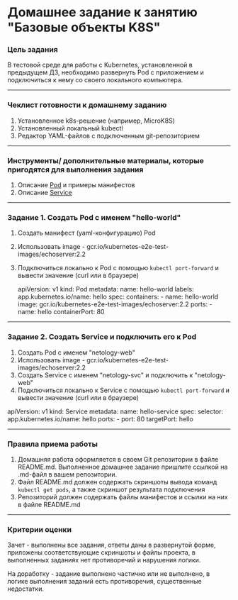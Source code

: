 # Домашнее задание к занятию "Базовые объекты K8S"

### Цель задания

В тестовой среде для работы с Kubernetes, установленной в предыдущем ДЗ, необходимо развернуть Pod с приложением и подключиться к нему со своего локального компьютера. 

------

### Чеклист готовности к домашнему заданию

1. Установленное k8s-решение (например, MicroK8S)
2. Установленный локальный kubectl
3. Редактор YAML-файлов с подключенным git-репозиторием

------

### Инструменты/ дополнительные материалы, которые пригодятся для выполнения задания

1. Описание [Pod](https://kubernetes.io/docs/concepts/workloads/pods/) и примеры манифестов
2. Описание [Service](https://kubernetes.io/docs/concepts/services-networking/service/)

------

### Задание 1. Создать Pod с именем "hello-world"

1. Создать манифест (yaml-конфигурацию) Pod
2. Использовать image - gcr.io/kubernetes-e2e-test-images/echoserver:2.2
3. Подключиться локально к Pod с помощью `kubectl port-forward` и вывести значение (curl или в браузере)

    apiVersion: v1
    kind: Pod
    metadata:
      name: hello-world
      labels:
        app.kubernetes.io/name: hello
    spec:
      containers:
        - name: hello-world
          image: gcr.io/kubernetes-e2e-test-images/echoserver:2.2
          ports:
          - name: hello
            containerPort: 80

------

### Задание 2. Создать Service и подключить его к Pod

1. Создать Pod с именем "netology-web"
2. Использовать image - gcr.io/kubernetes-e2e-test-images/echoserver:2.2
3. Создать Service с именем "netology-svc" и подключить к "netology-web"
4. Подключиться локально к Service с помощью `kubectl port-forward` и вывести значение (curl или в браузере)

apiVersion: v1
kind: Service
metadata:
  name: hello-service
spec:
  selector:
    app.kubernetes.io/name: hello
  ports:
    - port: 80
      targetPort: hello

------

### Правила приема работы

1. Домашняя работа оформляется в своем  Git репозитории в файле README.md. Выполненное домашнее задание пришлите ссылкой на .md-файл в вашем репозитории.
2. Файл README.md должен содержать скриншоты вывода команд `kubectl get pods`, а также скриншот результата подключения
3. Репозиторий должен содержать файлы манифестов и ссылки на них в файле README.md

------

### Критерии оценки
Зачет - выполнены все задания, ответы даны в развернутой форме, приложены соответствующие скриншоты и файлы проекта, в выполненных заданиях нет противоречий и нарушения логики.

На доработку - задание выполнено частично или не выполнено, в логике выполнения заданий есть противоречия, существенные недостатки.
